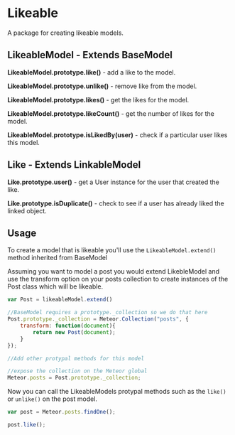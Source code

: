 # Likeable #

A package for creating likeable models.

## LikeableModel - Extends BaseModel ##

**LikeableModel.prototype.like()** - add a like to the model.

**LikeableModel.prototype.unlike()** - remove like from the model.

**LikeableModel.prototype.likes()** - get the likes for the model.

**LikeableModel.prototype.likeCount()** - get the number of likes for the model.

**LikeableModel.prototype.isLikedBy(user)** - check if a particular user likes this model.

## Like - Extends LinkableModel ##

**Like.prototype.user()** - get a User instance for the user that created the like.

**Like.prototype.isDuplicate()** - check to see if a user has already liked the linked object.

## Usage ##

To create a model that is likeable you'll use the `LikeableModel.extend()` method inherited from BaseModel

Assuming you want to model a post you would extend LikebleModel and use the transform option on your posts collection to create instances of the Post class which will be likeable.

```javascript
var Post = likeableModel.extend()

//BaseModel requires a prototype._collection so we do that here
Post.prototype._collection = Meteor.Collection("posts", {
    transform: function(document){
        return new Post(document);
    }
});

//Add other protypal methods for this model

//expose the collection on the Meteor global
Meteor.posts = Post.prototype._collection;

```

Now you can call the LikeableModels protypal methods such as the `like()` or `unlike()` on the post model.

```javascript
var post = Meteor.posts.findOne();

post.like();
```